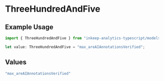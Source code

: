 # ThreeHundredAndFive

## Example Usage

```typescript
import { ThreeHundredAndFive } from "inkeep-analytics-typescript/models/operations";

let value: ThreeHundredAndFive = "max_areAIAnnotationsVerified";
```

## Values

```typescript
"max_areAIAnnotationsVerified"
```